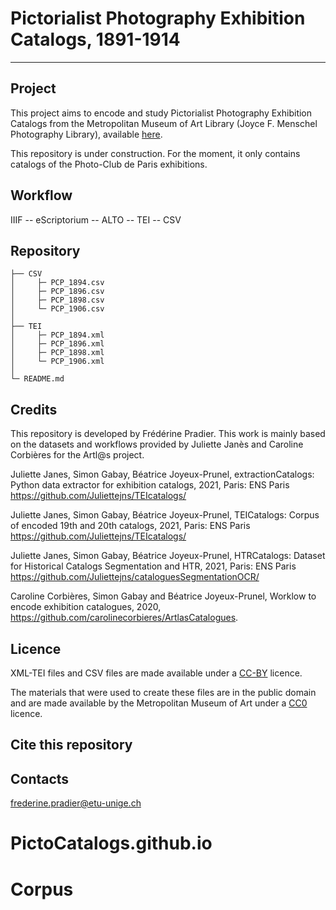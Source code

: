 # Pictorialist Photography Exhibition Catalogs, 1891-1914
___

## Project

This project aims to encode and study Pictorialist Photography Exhibition Catalogs from the Metropolitan Museum of Art Library (Joyce F. Menschel Photography Library), available [here](https://www.metmuseum.org/art/libraries-and-research-centers/watson-digital-collections/rare-materials-in-the-met-libraries/pictorialist-photography-exhibition-catalogs-1891-1914). 

This repository is under construction. For the moment, it only contains catalogs of the Photo-Club de Paris exhibitions. 

## Workflow 

IIIF -- eScriptorium -- ALTO -- TEI -- CSV 

## Repository

```
├── CSV
│     ├─ PCP_1894.csv
│     ├─ PCP_1896.csv
│     ├─ PCP_1898.csv
│     └─ PCP_1906.csv
│
├── TEI
│     ├─ PCP_1894.xml
│     ├─ PCP_1896.xml
│     ├─ PCP_1898.xml
│     └─ PCP_1906.xml
│
└─ README.md
```

## Credits
This repository is developed by Frédérine Pradier. This work is mainly based on the datasets and workflows provided by Juliette Janès and Caroline Corbières for the Artl@s project. 

Juliette Janes, Simon Gabay, Béatrice Joyeux-Prunel, extractionCatalogs: Python data extractor for exhibition catalogs, 2021, Paris: ENS Paris https://github.com/Juliettejns/TEIcatalogs/

Juliette Janes, Simon Gabay, Béatrice Joyeux-Prunel, TEICatalogs: Corpus of encoded 19th and 20th catalogs, 2021, Paris: ENS Paris https://github.com/Juliettejns/TEIcatalogs/

Juliette Janes, Simon Gabay, Béatrice Joyeux-Prunel, HTRCatalogs: Dataset for Historical Catalogs Segmentation and HTR, 2021, Paris: ENS Paris https://github.com/Juliettejns/cataloguesSegmentationOCR/

Caroline Corbières, Simon Gabay and Béatrice Joyeux-Prunel, Worklow to encode exhibition catalogues, 2020, https://github.com/carolinecorbieres/ArtlasCatalogues.

## Licence
XML-TEI files and CSV files are made available under a [CC-BY](https://creativecommons.org/licenses/by/2.0/fr/) licence.

The materials that were used to create these files are in the public domain and are made available by the Metropolitan Museum of Art under a [CC0](https://creativecommons.org/publicdomain/zero/1.0/deed.fr) licence.

## Cite this repository


## Contacts

frederine.pradier@etu-unige.ch
# PictoCatalogs.github.io
# Corpus

